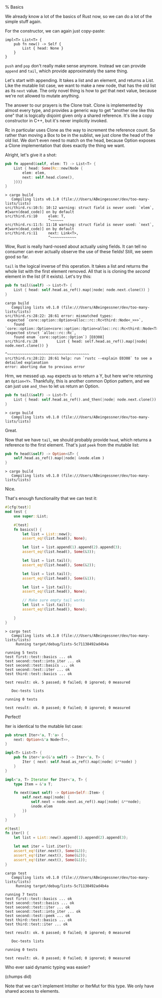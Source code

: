 % Basics

We already know a lot of the basics of Rust now, so we can do a lot of the
simple stuff again.

For the constructor, we can again just copy-paste:

```
impl<T> List<T> {
    pub fn new() -> Self {
        List { head: None }
    }
}
```

`push` and `pop` don't really make sense anymore. Instead we can provide
`append` and `tail`, which provide approximately the same thing.

Let's start with appending. It takes a list and an element, and returns a
List. Like the mutable list case, we want to make a new node, that has the old
list as its `next` value. The only novel thing is how to *get* that next value,
because we're not allowed to mutate anything.

The answer to our prayers is the Clone trait. Clone is implemented by almost
every type, and provides a generic way to get "another one like this one" that
is logically disjoint given only a shared reference. It's like a copy
constructor in C++, but it's never implicitly invoked.

Rc in particular uses Clone as the way to increment the reference count. So
rather than moving a Box to be in the sublist, we just clone the head of the
old list. We don't even need to match on the head, because Option exposes a
Clone implementation that does exactly the thing we want.

Alright, let's give it a shot:

```rust
pub fn append(&self, elem: T) -> List<T> {
    List { head: Some(Rc::new(Node {
        elem: elem,
        next: self.head.clone(),
    }))}
}
```

```text
> cargo build
   Compiling lists v0.1.0 (file:///Users/ABeingessner/dev/too-many-lists/lists)
src/third.rs:10:5: 10:12 warning: struct field is never used: `elem`, #[warn(dead_code)] on by default
src/third.rs:10     elem: T,
                    ^~~~~~~
src/third.rs:11:5: 11:18 warning: struct field is never used: `next`, #[warn(dead_code)] on by default
src/third.rs:11     next: Link<T>,
                    ^~~~~~~~~~~~~
```

Wow, Rust is really hard-nosed about actually using fields. It can tell no
consumer can ever actually observe the use of these fields! Still, we seem good
so far.

`tail` is the logical inverse of this operation. It takes a list and returns the
whole list with the first element removed. All that is is cloning the *second*
element in the list (if it exists). Let's try this:

```rust
pub fn tail(&self) -> List<T> {
    List { head: self.head.as_ref().map(|node| node.next.clone()) }
}
```

```text
cargo build
   Compiling lists v0.1.0 (file:///Users/ABeingessner/dev/too-many-lists/lists)
src/third.rs:28:22: 28:61 error: mismatched types:
 expected `core::option::Option<alloc::rc::Rc<third::Node<_>>>`,
    found `core::option::Option<core::option::Option<alloc::rc::Rc<third::Node<T>>>>`
(expected struct `alloc::rc::Rc`,
    found enum `core::option::Option`) [E0308]
src/third.rs:28         List { head: self.head.as_ref().map(|node| node.next.clone()) }
                                     ^~~~~~~~~~~~~~~~~~~~~~~~~~~~~~~~~~~~~~~
src/third.rs:28:22: 28:61 help: run `rustc --explain E0308` to see a detailed explanation
error: aborting due to previous error
```

Hrm, we messed up. `map` expects us to return a Y, but here we're returning an
`Option<Y>`. Thankfully, this is another common Option pattern, and we can just
use `and_then` to let us return an Option.

```rust
pub fn tail(&self) -> List<T> {
    List { head: self.head.as_ref().and_then(|node| node.next.clone()) }
}
```

```text
> cargo build
   Compiling lists v0.1.0 (file:///Users/ABeingessner/dev/too-many-lists/lists)
```

Great.

Now that we have `tail`, we should probably provide `head`, which returns a
reference to the first element. That's just `peek` from the mutable list:

```rust
pub fn head(&self) -> Option<&T> {
    self.head.as_ref().map(|node| &node.elem )
}
```

```text
> cargo build
   Compiling lists v0.1.0 (file:///Users/ABeingessner/dev/too-many-lists/lists)
```

Nice.

That's enough functionality that we can test it:


```rust
#[cfg(test)]
mod test {
    use super::List;

    #[test]
    fn basics() {
        let list = List::new();
        assert_eq!(list.head(), None);

        let list = list.append(1).append(2).append(3);
        assert_eq!(list.head(), Some(&3));

        let list = list.tail();
        assert_eq!(list.head(), Some(&2));

        let list = list.tail();
        assert_eq!(list.head(), Some(&1));

        let list = list.tail();
        assert_eq!(list.head(), None);

        // Make sure empty tail works
        let list = list.tail();
        assert_eq!(list.head(), None);

    }
}
```

```text
> cargo test
   Compiling lists v0.1.0 (file:///Users/ABeingessner/dev/too-many-lists/lists)
     Running target/debug/lists-5c71138492ad4b4a

running 5 tests
test first::test::basics ... ok
test second::test::into_iter ... ok
test second::test::basics ... ok
test second::test::iter ... ok
test third::test::basics ... ok

test result: ok. 5 passed; 0 failed; 0 ignored; 0 measured

   Doc-tests lists

running 0 tests

test result: ok. 0 passed; 0 failed; 0 ignored; 0 measured
```

Perfect!

Iter is identical to the mutable list case:

```rust
pub struct Iter<'a, T:'a> {
    next: Option<&'a Node<T>>,
}

impl<T> List<T> {
    pub fn iter<'a>(&'a self) -> Iter<'a, T> {
        Iter { next: self.head.as_ref().map(|node| &**node) }
    }
}

impl<'a, T> Iterator for Iter<'a, T> {
    type Item = &'a T;

    fn next(&mut self) -> Option<Self::Item> {
        self.next.map(|node| {
            self.next = node.next.as_ref().map(|node| &**node);
            &node.elem
        })
    }
}
```

```rust
#[test]
fn iter() {
    let list = List::new().append(1).append(2).append(3);

    let mut iter = list.iter();
    assert_eq!(iter.next(), Some(&3));
    assert_eq!(iter.next(), Some(&2));
    assert_eq!(iter.next(), Some(&1));
}
```

```text
cargo test
   Compiling lists v0.1.0 (file:///Users/ABeingessner/dev/too-many-lists/lists)
     Running target/debug/lists-5c71138492ad4b4a

running 7 tests
test first::test::basics ... ok
test second::test::basics ... ok
test second::test::iter ... ok
test second::test::into_iter ... ok
test second::test::peek ... ok
test third::test::basics ... ok
test third::test::iter ... ok

test result: ok. 6 passed; 0 failed; 0 ignored; 0 measured

   Doc-tests lists

running 0 tests

test result: ok. 0 passed; 0 failed; 0 ignored; 0 measured
```

Who ever said dynamic typing was easier?

(chumps did)

Note that we can't implement IntoIter or IterMut for this type. We only have
shared access to elements.
